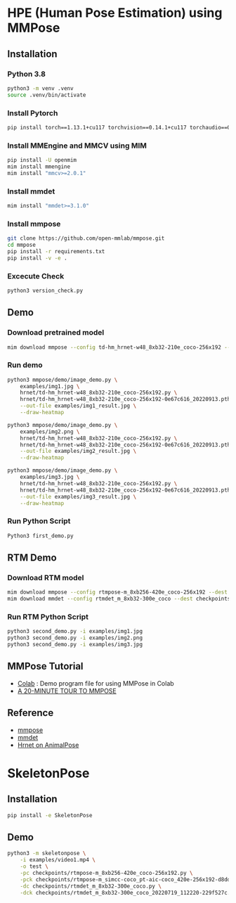 # HPE (Human Pose Estimation) using MMPose
## Installation
### Python 3.8
```bash
python3 -m venv .venv
source .venv/bin/activate
```
### Install Pytorch
```bash
pip install torch==1.13.1+cu117 torchvision==0.14.1+cu117 torchaudio==0.13.1 --extra-index-url https://download.pytorch.org/whl/cu117
```

### Install MMEngine and MMCV using MIM
```bash
pip install -U openmim
mim install mmengine
mim install "mmcv>=2.0.1"
```

### Install mmdet
```bash
mim install "mmdet>=3.1.0"
```

### Install mmpose
```bash
git clone https://github.com/open-mmlab/mmpose.git
cd mmpose
pip install -r requirements.txt
pip install -v -e .
```

### Excecute Check
```bash
python3 version_check.py
```

## Demo
### Download pretrained model
```bash
mim download mmpose --config td-hm_hrnet-w48_8xb32-210e_coco-256x192 --dest hrnet
```

### Run demo
```bash
python3 mmpose/demo/image_demo.py \
    examples/img1.jpg \
    hrnet/td-hm_hrnet-w48_8xb32-210e_coco-256x192.py \
    hrnet/td-hm_hrnet-w48_8xb32-210e_coco-256x192-0e67c616_20220913.pth \
    --out-file examples/img1_result.jpg \
    --draw-heatmap
```

```bash
python3 mmpose/demo/image_demo.py \
    examples/img2.png \
    hrnet/td-hm_hrnet-w48_8xb32-210e_coco-256x192.py \
    hrnet/td-hm_hrnet-w48_8xb32-210e_coco-256x192-0e67c616_20220913.pth \
    --out-file examples/img2_result.jpg \
    --draw-heatmap
```

```bash
python3 mmpose/demo/image_demo.py \
    examples/img3.jpg \
    hrnet/td-hm_hrnet-w48_8xb32-210e_coco-256x192.py \
    hrnet/td-hm_hrnet-w48_8xb32-210e_coco-256x192-0e67c616_20220913.pth \
    --out-file examples/img3_result.jpg \
    --draw-heatmap
```

### Run Python Script
```bash
Python3 first_demo.py
```

## RTM Demo
### Download RTM model
```bash
mim download mmpose --config rtmpose-m_8xb256-420e_coco-256x192 --dest checkpoints
mim download mmdet --config rtmdet_m_8xb32-300e_coco --dest checkpoints
```

### Run RTM Python Script
```bash
python3 second_demo.py -i examples/img1.jpg
python3 second_demo.py -i examples/img2.png
python3 second_demo.py -i examples/img3.jpg
```

## MMPose Tutorial
- [Colab](https://github.com/open-mmlab/mmpose/blob/main/demo/MMPose_Tutorial.ipynb) :  Demo program file for using MMPose in Colab
- [A 20-MINUTE TOUR TO MMPOSE](https://mmpose.readthedocs.io/en/latest/guide_to_framework.html#a-20-minute-tour-to-mmpose)

## Reference
- [mmpose](https://mmpose.readthedocs.io/en/latest/)
- [mmdet](https://mmdetection.readthedocs.io/en/latest/)
- [Hrnet on AnimalPose](https://mmpose.readthedocs.io/en/latest/model_zoo/animal_2d_keypoint.html#topdown-heatmap-hrnet-on-animalpose)

# SkeletonPose
## Installation
```bash
pip install -e SkeletonPose
```

## Demo
```bash
python3 -m skeletonpose \
    -i examples/video1.mp4 \
    -o test \
    -pc checkpoints/rtmpose-m_8xb256-420e_coco-256x192.py \
    -pck checkpoints/rtmpose-m_simcc-coco_pt-aic-coco_420e-256x192-d8dd5ca4_20230127.pth \
    -dc checkpoints/rtmdet_m_8xb32-300e_coco.py \
    -dck checkpoints/rtmdet_m_8xb32-300e_coco_20220719_112220-229f527c.pth
```